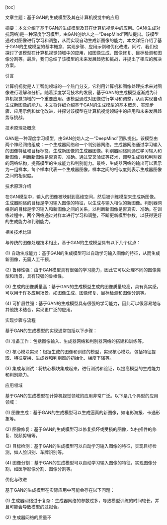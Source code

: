 
[toc]                    
                
                
文章主题：基于GAN的生成模型及其在计算机视觉中的应用

摘要：本文介绍了基于GAN的生成模型及其在计算机视觉中的应用。GAN(生成对抗网络)是一种深度学习模型，由GAN创始人之一“DeepMind”团队提出。该模型通过对图像进行学习和调整，从而实现自动生成新图像的能力。本文详细介绍了基于GAN的生成模型的基本概念、实现步骤、应用示例和优化改进。同时，我们也探讨了该模型在计算机视觉领域中的应用，如图像生成、图像修复、目标检测和图像分割等。最后，我们总结了该模型的未来发展趋势和挑战，并提出了相应的解决方案。

引言

计算机视觉是人工智能领域的一个热门分支，它利用计算机和图像处理技术来对图像进行理解和分析。随着深度学习技术的发展，基于GAN的生成模型逐渐成为计算机视觉领域的一个重要应用。该模型通过对图像进行学习和调整，从而实现自动生成新图像的能力。本文将详细介绍基于GAN的生成模型的基本概念、实现步骤、应用示例和优化改进，并探讨该模型在计算机视觉领域中的应用和未来发展趋势与挑战。

技术原理及概念

GAN是一种深度学习模型，由GAN创始人之一“DeepMind”团队提出。该模型由两个神经网络组成：一个生成器网络和一个判别器网络。生成器网络通过学习输入的图像特征和目标标签，生成新图像的生成器图像。判别器网络则通过学习输入和新图像，判断新图像是否真实、准确。通过交叉验证等技术，调整生成器和判别器的网络结构，提高模型的生成能力和判别能力。最终，生成器网络的输出可以表示为一组样本，每个样本代表一个生成器图像，样本之间的相似度则表示生成器图像之间的相似度。

技术原理介绍

在GAN模型中，输入的图像被映射到高维空间，然后被训练模型来生成新图像。生成器网络的目标是学习输入图像的特征，以生成与输入相似的新图像。判别器网络则的目标是学习输入和新图像之间的关系，以判断新图像是否真实、准确。在训练过程中，两个网络通过对样本进行学习和调整，不断更新模型参数，以获得更好的生成能力和判别能力。

相关技术比较

与传统的图像处理技术相比，基于GAN的生成模型具有以下几个优点：

(1) 自动生成能力：基于GAN的生成模型可以自动学习输入图像的特征，从而生成新图像，无需人工干预。

(2) 鲁棒性强：由于GAN模型具有很强的学习能力，因此它可以处理不同的图像类型和场景，具有较强的鲁棒性。

(3) 生成的图像质量高：基于GAN的生成模型生成的图像质量较高，具有真实感，可以用于许多应用场景，如图像生成、图像修复、目标检测和图像分割等。

(4) 可扩展性强：基于GAN的生成模型具有很强的学习能力，因此可以很容易地与其他技术结合，实现更广泛的应用。

实现步骤与流程

基于GAN的生成模型的实现通常包括以下步骤：

(1) 准备工作：包括图像输入、生成器网络和判别器网络的搭建和训练等。

(2) 核心模块实现：根据生成的图像和训练的模型，实现核心模块，包括特征提取、特征变换、生成器和判别器的初始化、梯度下降等。

(3) 集成与测试：将核心模块集成起来，进行测试和验证，以提高模型的生成能力和判别能力。

应用领域

基于GAN的生成模型在计算机视觉领域的应用非常广泛。以下是几个典型的应用领域：

(1) 图像生成：基于GAN的生成模型可以生成逼真的新图像，如电影海报、卡通形象等。

(2) 图像修复：基于GAN的生成模型可以修复损坏或受损的图像，如扫描件的修复、视频剪辑等。

(3) 目标检测：基于GAN的生成模型可以自动学习输入图像的特征，实现目标检测，如人脸识别、车牌识别等。

(4) 图像分割：基于GAN的生成模型可以自动学习输入图像的特征，实现图像分割，如医学影像分割、图像分割等。

优化与改进

基于GAN的生成模型在实际应用中可能会存在以下问题：

(1) 生成器网络过于复杂：生成器网络的参数过多，导致模型训练的时间较长，并且可能会导致模型的过拟合。

(2) 生成器网络的质量不

